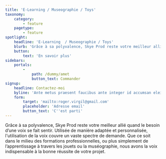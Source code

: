 ```yaml
---
title: 'E-Learning / Museographie / Toys'
taxonomy:
    category:
        - feature
    pagetype:
        - feature
spotlight:
    headline: 'E-Learning  / Museographie / Toys'
    blurb: 'Grâce à sa polyvalence, Skye Prod reste votre meilleur allié quand le besoin d’une voix se fait sentir. Utilisée de manière adaptée et personnalisée l''utilisation de la voix couvre un vaste spectre de demande. Que ce soit dans le milieu des formations professionnelles, ou plus simplement de l’apprentissage à travers les jouets ou la muséographie, nous avons la voix indispensable à la bonne réussite de votre projet.'
    button:
        text: 'En savoir plus'
sidebars:
    portals:
        -
            path: /dummy/amet
            button_text: Commander
signup:
    headline: Contactez-moi
    byline: 'Ante metus praesent faucibus ante integer id accumsan eleifend'
    form:
        target: 'mailto:roger.virgil@gmail.com'
        placeholder: 'Adresse email'
        button_text: 'C''est parti'
---
```


Grâce à sa polyvalence, Skye Prod reste votre meilleur allié quand le besoin d’une voix se fait
sentir. Utilisée de manière adaptée et personnalisée, l'utilisation de la voix couvre un vaste spectre de demande. Que ce soit dans le milieu des formations professionnelles, ou plus simplement de l’apprentissage à travers les jouets ou la muséographie, nous avons la voix indispensable à la bonne réussite de votre projet.

